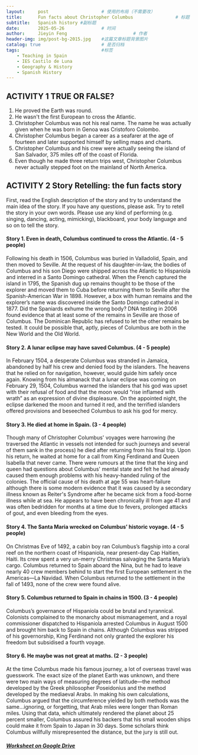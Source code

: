 ```yaml
---
layout:     post   				    # 使用的布局（不需要改）
title:      Fun facts about Christopher Columbus 				# 标题  
subtitle:   Spanish history #副标题
date:       2025-05-26 				# 时间
author:     Jieyin Feng 						# 作者
header-img: img/post-bg-2015.jpg 	#这篇文章标题背景图片
catalog: true 						# 是否归档
tags:								#标签
    - Teaching in Spain 
    - IES Castilo de Luna
    - Geography & History
    - Spanish History
---
```


##  ACTIVITY 1 TRUE OR FALSE?
1. He proved the Earth was round.
2. He wasn't the first European to cross the Atlantic.
3. Christopher Columbus was not his real name.  The name he was actually given when he was born in Genoa was Cristoforo Colombo.
4. Christopher Columbus began a career as a seafarer at the age of fourteen and later supported himself by selling maps and charts.
5. Christopher Columbus and his crew were actually seeing the island of San Salvador, 375 miles off of the coast of Florida.
6. Even though he made three return trips west, Christopher Columbus never actually stepped foot on the mainland of North America.

##  ACTIVITY 2 Story Retelling: the fun facts story
First, read the English description of the story and try to understand the main idea of the story. If you have any questions, please ask.
Try to retell the story in your own words. Please use any kind of performing (e.g. singing, dancing, acting, mimicking), blackboard, your body language and so on to tell the story.

#### Story 1. Even in death, Columbus continued to cross the Atlantic. (4 - 5 people)
Following his death in 1506, Columbus was buried in Valladolid, Spain, and then moved to Seville. At the request of his daughter-in-law, the bodies of Columbus and his son Diego were shipped across the Atlantic to Hispaniola and interred in a Santo Domingo cathedral. When the French captured the island in 1795, the Spanish dug up remains thought to be those of the explorer and moved them to Cuba before returning them to Seville after the Spanish-American War in 1898. 
However, a box with human remains and the explorer’s name was discovered inside the Santo Domingo cathedral in 1877. Did the Spaniards exhume the wrong body? DNA testing in 2006 found evidence that at least some of the remains in Seville are those of Columbus. The Dominican Republic has refused to let the other remains be tested. It could be possible that, aptly, pieces of Columbus are both in the New World and the Old World.

#### Story 2. A lunar eclipse may have saved Columbus. (4 - 5 people)
In February 1504, a desperate Columbus was stranded in Jamaica, abandoned by half his crew and denied food by the islanders. The heavens that he relied on for navigation, however, would guide him safely once again. Knowing from his almanack that a lunar eclipse was coming on February 29, 1504, Columbus warned the islanders that his god was upset with their refusal of food and that the moon would “rise inflamed with wrath” as an expression of divine displeasure. On the appointed night, the eclipse darkened the moon and turned it red, and the terrified islanders offered provisions and beseeched Columbus to ask his god for mercy.

#### Story 3. He died at home in Spain. (3 - 4 people)
Though many of Christopher Columbus' voyages were harrowing (he traversed the Atlantic in vessels not intended for such journeys and several of them sank in the process) he died after returning from his final trip. Upon his return, he waited at home for a call from King Ferdinand and Queen Isabella that never came. There were rumours at the time that the king and queen had questions about Columbus' mental state and felt he had already caused them enough problems with his heavy-handed ruling of the colonies.
The official cause of his death at age 55 was heart-failure although there is some modern evidence that it was caused by a secondary illness known as Reiter's Syndrome after he became sick from a food-borne illness while at sea. He appears to have been chronically ill from age 41 and was often bedridden for months at a time due to fevers, prolonged attacks of gout, and even bleeding from the eyes.

#### Story 4. The Santa Maria wrecked on Columbus’ historic voyage. (4 - 5 people)
On Christmas Eve of 1492, a cabin boy ran Columbus’s flagship into a coral reef on the northern coast of Hispaniola, near present-day Cap Haitien, Haiti. Its crew spent a very un-merry Christmas salvaging the Santa Maria’s cargo. Columbus returned to Spain aboard the Nina, but he had to leave nearly 40 crew members behind to start the first European settlement in the Americas—La Navidad. When Columbus returned to the settlement in the fall of 1493, none of the crew were found alive.

#### Story 5. Columbus returned to Spain in chains in 1500. (3 - 4 people)
Columbus’s governance of Hispaniola could be brutal and tyrannical. Colonists complained to the monarchy about mismanagement, and a royal commissioner dispatched to Hispaniola arrested Columbus in August 1500 and brought him back to Spain in chains. Although Columbus was stripped of his governorship, King Ferdinand not only granted the explorer his freedom but subsidised a fourth voyage.

#### Story 6. He maybe was not great at maths. (2 - 3 people)
At the time Columbus made his famous journey, a lot of overseas travel was guesswork. The exact size of the planet Earth was unknown, and there were two main ways of measuring degrees of latitude—the method developed by the Greek philosopher Poseidonius and the method developed by the mediaeval Arabs. In making his own calculations, Columbus argued that the circumference yielded by both methods was the same…ignoring, or forgetting, that Arab miles were longer than Roman miles. Using that data, which ultimately rendered the planet about 25 percent smaller, Columbus assured his backers that his small wooden ships could make it from Spain to Japan in 30 days. Some scholars think Columbus willfully misrepresented the distance, but the jury is still out.


##### [Worksheet on Google Drive](https://docs.google.com/document/d/1-azGtR5uOg5LazHzH1TUgfh_ibG-FoRK/edit?usp=sharing&ouid=103086183032334531092&rtpof=true&sd=true)

